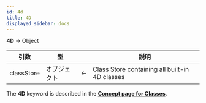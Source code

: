 ```yaml
---
id: 4d
title: 4D
displayed_sidebar: docs
---
```


**4D** -> Object

| 引数         | 型      |                            | 説明                                             |
| ---------- | ------ | -------------------------- | ---------------------------------------------- |
| classStore | オブジェクト | &#8592; | Class Store containing all built-in 4D classes |

The **4D** keyword is described in the [**Concept page for Classes**](../Concepts/classes.md#4d).
